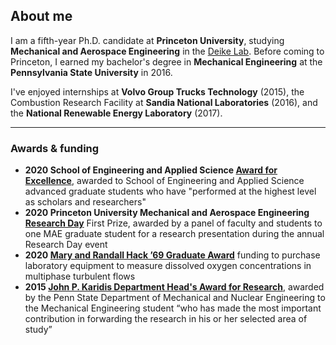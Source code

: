 ## About me

I am a fifth-year Ph.D. candidate at **Princeton University**, studying **Mechanical and Aerospace Engineering** in the [Deike Lab](https://ldeike.princeton.edu/). Before coming to Princeton, I earned my bachelor's degree in **Mechanical Engineering** at the **Pennsylvania State University** in 2016.

I've enjoyed internships at **Volvo Group Trucks Technology** (2015), the Combustion Research Facility at **Sandia National Laboratories** (2016), and the **National Renewable Energy Laboratory** (2017).

---

### Awards & funding

- **2020 School of Engineering and Applied Science [Award for Excellence](https://engineering.princeton.edu/news/2020/12/03/award-excellence-honors-graduate-student-achievement)**, awarded to School of Engineering and Applied Science advanced graduate students who have "performed at the highest level as scholars and researchers"
- **2020 Princeton University Mechanical and Aerospace Engineering [Research Day](https://mae.princeton.edu/about-mae/news/daniel-ruth-nikita-dutta-win-1st-2nd-prizes-mae-research-day)** First Prize, awarded by a panel of faculty and students to one MAE graduate student for a research presentation during the annual Research Day event 
- **2020 [Mary and Randall Hack ’69 Graduate Award](https://environment.princeton.edu/news/hack-graduate-award-recipients-explore-water-issues-from-groundwater-cleanup-to-carbon-capturing-crystals/)** funding to purchase laboratory equipment to measure dissolved oxygen concentrations in multiphase turbulent flows
- **2015 [John P. Karidis Department Head's Award for Research](https://www.me.psu.edu/students/undergraduate/Award-Karidis.aspx)**, awarded by the Penn State Department of Mechanical and Nuclear Engineering to the Mechanical Engineering student “who has made the most important contribution in forwarding the research in his or her selected area of study”

